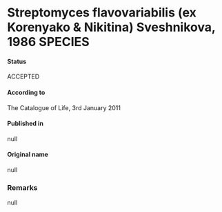 # Streptomyces flavovariabilis (ex Korenyako & Nikitina) Sveshnikova, 1986 SPECIES

#### Status
ACCEPTED

#### According to
The Catalogue of Life, 3rd January 2011

#### Published in
null

#### Original name
null

### Remarks
null